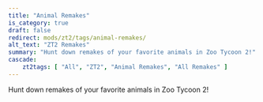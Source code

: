 ```yaml
---
title: "Animal Remakes"
is_category: true
draft: false
redirect: mods/zt2/tags/animal-remakes/
alt_text: "ZT2 Remakes"
summary: "Hunt down remakes of your favorite animals in Zoo Tycoon 2!"
cascade:
    zt2tags: [ "All", "ZT2", "Animal Remakes", "All Remakes" ]
---
```


Hunt down remakes of your favorite animals in Zoo Tycoon 2!